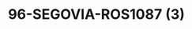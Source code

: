 ---
title: 96-SEGOVIA-ROS1087 (3)
image: 96-SEGOVIA-ROS1087 (3).jpg
brand: thumbs
layout: vestito
---